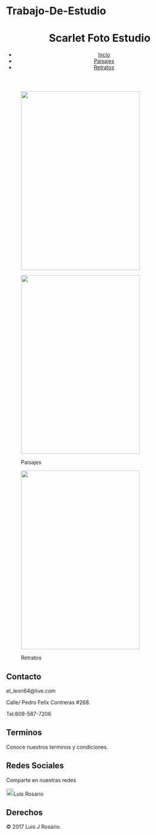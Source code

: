 # Trabajo-De-Estudio
<!DOCTYPE html>
  <html>
    <head>
      <meta charset="utf-8">
      <meta name="viewport" content="width:device-width, user-scalable=no, initial-scale=1">
      <link rel="stylesheet" media="screen and (min-width:900px)" href="pantalla 900.css">
      <link rel="stylesheet" href="css/estilos.css">
      <link rel="stylesheet" href="css/estilos.css_cabecera">
      <title>Scarlet Foto Estudio</title>
    </head>
    <body>
      <div id=contenido>
        <header>
      <div id="title">
        <h1>Scarlet Foto Estudio</h1>
      </div>
      <nav>
        <ul>
          <li><a href="Inicio.html">Incio</a></li>
          <li><a href="Paisajes.html">Paisajes</a></li>
          <li><a href="Retratos.html">Retratos</a></li>
        </ul>
     </nav>
      </header>
      <!--CUERPO DE LA PAGINA-->
      <section id="img_central">
  <article>
      <figure><img src="imagenes/img01.jpg"width="320px" height="480px"></figure>
  </article>
  </section>
  <section id="submenu">
      <article class="paisajes">
          <figure>
            <img src="imagenes/img01.jpg"width="320px" height="480px">
            <p>Paisajes</p>
          </figure>
      </article>
      <article class="retratos">
          <figure>
            <img src="imagenes/img01.jpg"width="320px" height="480px">
            <p>Retratos</p>
          </figure>
      </article>
  </section>
      <footer>
        <section id="information">
        <article>
              <h2>Contacto</h2>
                <p>el_leon64@live.com</p>
                <p>Calle/ Pedro Felix Contreras #268.</p>
                <p>Tel:809-587-7206</p>
        </article>
        <article>
              <h2>Terminos</h2>
                <p>Conoce nuestros terminos y condiciones.</p>
        </article>
        <article>
              <h2>Redes Sociales</h2>
                <p>Comparte en nuestras redes</p>
            <p><img src="imagenes/facebook.png" width="20px" height="20px">Luis Rosario</p>
        </article>
        <article>
              <h2>Derechos</h2>
                <p>&copy; 2017 Luis J Rosario.</p>
        </article>
        </section>
          </footer>
      </div>
    </body>
<html>

